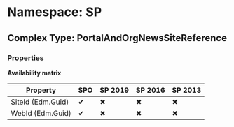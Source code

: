 # Namespace: SP

## Complex Type: PortalAndOrgNewsSiteReference

### Properties

**Availability matrix**

Property | SPO | SP 2019 | SP 2016 | SP 2013
----------|-----|---------|---------|--------
SiteId (Edm.Guid) | ✔ | ✖ | ✖ | ✖
WebId (Edm.Guid) | ✔ | ✖ | ✖ | ✖

